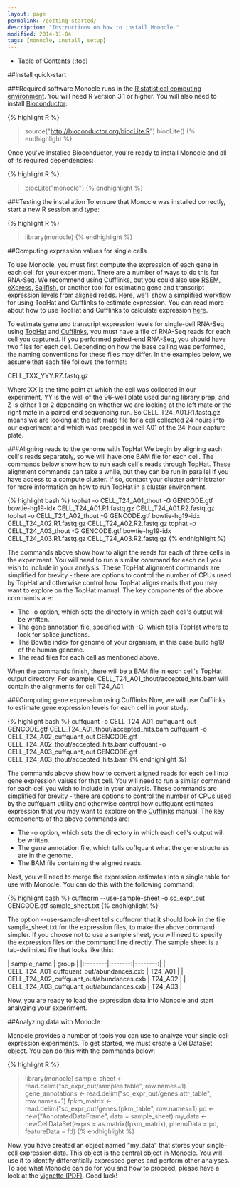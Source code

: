 ```yaml
---
layout: page
permalink: /getting-started/
description: "Instructions on how to install Monocle."
modified: 2014-11-04
tags: [monocle, install, setup]
---
```


* Table of Contents
{:toc}


##Install quick-start

###Required software
Monocle runs in the [R statistical computing environment](http://www.r-project.org/). You will need R version 3.1 or higher. You will also need to install [Bioconductor](http://bioconductor.org/install/): 

{% highlight R %}
> source("http://bioconductor.org/biocLite.R") 
> biocLite()
{% endhighlight %}

Once you've installed Bioconductor, you're ready to install Monocle and all of its required dependencies:

{% highlight R %}
> biocLite("monocle")
{% endhighlight %}

###Testing the installation
To ensure that Monocle was installed correctly, start a new R session and type:

{% highlight R %}
> library(monocle)
{% endhighlight %}

##Computing expression values for single cells

To use Monocle, you must first compute the expression of each gene in each cell for your experiment. There are a number of ways to do this for RNA-Seq. We recommend using Cufflinks, but you could also use [RSEM](http://deweylab.biostat.wisc.edu/rsem/), [eXpress](http://bio.math.berkeley.edu/eXpress/), [Sailfish](http://www.cs.cmu.edu/~ckingsf/software/sailfish/), or another tool for estimating gene and transcript expression levels from aligned reads. Here, we'll show a simplified workflow for using TopHat and Cufflinks to estimate expression. You can read more about how to use TopHat and Cufflinks to calculate expression [here](http://www.nature.com/nprot/journal/v7/n3/full/nprot.2012.016.html).

To estimate gene and transcript expression levels for single-cell RNA-Seq using [TopHat](http://ccb.jhu.edu/software/tophat/index.shtml) and [Cufflinks](http://cufflinks.cbcb.umd.edu/), you must have a file of RNA-Seq reads for each cell you captured. If you performed paired-end RNA-Seq, you should have two files for each cell. Depending on how the base calling was performed, the naming conventions for these files may differ. In the examples below, we assume that each file follows the format:

CELL_TXX_YYY.RZ.fastq.gz

Where XX is the time point at which the cell was collected in our experiment, YY is the well of the 96-well plate used during library prep, and Z is either 1 or 2 depending on whether we are looking at the left mate or the right mate in a paired end sequencing run. So CELL_T24_A01.R1.fastq.gz means we are looking at the left mate file for a cell collected 24 hours into our experiment and which was prepped in well A01 of the 24-hour capture plate. 

###Aligning reads to the genome with TopHat
We begin by aligning each cell's reads separately, so we will have one BAM file for each cell. The commands below show how to run each cell's reads through TopHat. These alignment commands can take a while, but they can be run in parallel if you have access to a compute cluster. If so, contact your cluster administrator for more information on how to run TopHat in a cluster environment. 

{% highlight bash %}
tophat -o CELL_T24_A01_thout -G GENCODE.gtf bowtie-hg19-idx CELL_T24_A01.R1.fastq.gz CELL_T24_A01.R2.fastq.gz 
tophat -o CELL_T24_A02_thout -G GENCODE.gtf bowtie-hg19-idx CELL_T24_A02.R1.fastq.gz CELL_T24_A02.R2.fastq.gz 
tophat -o CELL_T24_A03_thout -G GENCODE.gtf bowtie-hg19-idx CELL_T24_A03.R1.fastq.gz CELL_T24_A03.R2.fastq.gz 
{% endhighlight %}

The commands above show how to align the reads for each of three cells in the experiment. You will need to run a similar command for each cell you wish to include in your analysis. These TopHat alignment commands are simplified for brevity - there are options to control the number of CPUs used by TopHat and otherwise control how TopHat aligns reads that you may want to explore on the TopHat manual. The key components of the above commands are:

- The -o option, which sets the directory in which each cell's output will be written.
- The gene annotation file, specified with -G, which tells TopHat where to look for splice junctions.
- The Bowtie index for genome of your organism, in this case build hg19 of the human genome.
- The read files for each cell as mentioned above.

When the commands finish, there will be a BAM file in each cell's TopHat output directory. For example, CELL_T24_A01_thout/accepted_hits.bam will contain the alignments for cell T24_A01.

###Computing gene expression using Cufflinks
Now, we will use Cufflinks to estimate gene expression levels for each cell in your study. 

{% highlight bash %}
cuffquant -o CELL_T24_A01_cuffquant_out GENCODE.gtf CELL_T24_A01_thout/accepted_hits.bam 
cuffquant -o CELL_T24_A02_cuffquant_out GENCODE.gtf CELL_T24_A02_thout/accepted_hits.bam 
cuffquant -o CELL_T24_A03_cuffquant_out GENCODE.gtf CELL_T24_A03_thout/accepted_hits.bam 
{% endhighlight %}

The commands above show how to convert aligned reads for each cell into gene expression values for that cell. You will need to run a similar command for each cell you wish to include in your analysis. These commands are simplified for brevity - there are options to control the number of CPUs used by the cuffquant utility and otherwise control how cuffquant estimates expression that you may want to explore on the [Cufflinks](http://cufflinks.cbcb.umd.edu/) manual. The key components of the above commands are:

- The -o option, which sets the directory in which each cell's output will be written.
- The gene annotation file, which tells cuffquant what the gene structures are in the genome.
- The BAM file containing the aligned reads.

Next, you will need to merge the expression estimates into a single table for use with Monocle. You can do this with the following command: 

{% highlight bash %}
cuffnorm --use-sample-sheet -o sc_expr_out GENCODE.gtf sample_sheet.txt
{% endhighlight %}

The option --use-sample-sheet tells cuffnorm that it should look in the file sample_sheet.txt for the expression files, to make the above command simpler. If you choose not to use a sample sheet, you will need to specify the expression files on the command line directly. The sample sheet is a tab-delimited file that looks like this: 

| sample_name | group |
|:--------|:-------:|--------:|
| CELL_T24_A01_cuffquant_out/abundances.cxb   | T24_A01 |
| CELL_T24_A02_cuffquant_out/abundances.cxb   | T24_A02 |
| CELL_T24_A03_cuffquant_out/abundances.cxb   | T24_A03 |

Now, you are ready to load the expression data into Monocle and start analyzing your experiment. 

##Analyzing data with Monocle

Monocle provides a number of tools you can use to analyze your single cell expression experiments. To get started, we must create a CellDataSet object. You can do this with the commands below:

{% highlight R %}
> library(monocle)
> sample_sheet <- read.delim("sc_expr_out/samples.table", row.names=1)
> gene_annotations <- read.delim("sc_expr_out/genes.attr_table", row.names=1)
> fpkm_matrix <- read.delim("sc_expr_out/genes.fpkm_table", row.names=1)
> pd <- new("AnnotatedDataFrame", data = sample_sheet)
> my_data <- newCellDataSet(exprs = as.matrix(fpkm_matrix), phenoData = pd, featureData = fd)
{% endhighlight %}

Now, you have created an object named "my_data" that stores your single-cell expression data. This object is the central object in Monocle. You will use it to identify differentially expressed genes and perform other analyses. To see what Monocle can do for you and how to proceed, please have a look at the [vignette (PDF)](http://www.bioconductor.org/packages/devel/bioc/vignettes/monocle/inst/doc/monocle-vignette.pdf). Good luck! 
